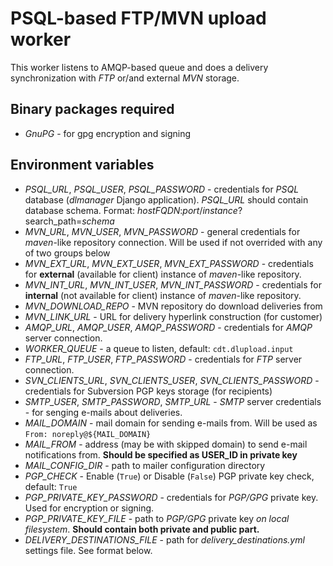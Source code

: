 # PSQL-based FTP/MVN upload worker

This worker listens to AMQP-based queue and does a delivery synchronization with *FTP* or/and external *MVN* storage.

## Binary packages required
- *GnuPG* - for gpg encryption and signing

## Environment variables

- *PSQL\_URL*, *PSQL\_USER*, *PSQL\_PASSWORD* - credentials for *PSQL* database (*dlmanager* Django application). *PSQL\_URL* should contain database schema. Format: *hostFQDN*:*port*/*instance*?search\_path=*schema*
- *MVN\_URL*, *MVN\_USER*, *MVN\_PASSWORD* - general credentials for *maven*-like repository connection. Will be used if not overrided with any of two groups below
- *MVN\_EXT\_URL*, *MVN\_EXT\_USER*, *MVN\_EXT\_PASSWORD* - credentials for **external** (available for client) instance of *maven*-like repository.
- *MVN\_INT\_URL*, *MVN\_INT\_USER*, *MVN\_INT\_PASSWORD* - credentials for **internal** (not available for client) instance of *maven*-like repository.
- *MVN\_DOWNLOAD\_REPO* - MVN repository do download deliveries from
- *MVN\_LINK\_URL* - URL for delivery hyperlink construction (for customer)
- *AMQP\_URL*, *AMQP\_USER*, *AMQP\_PASSWORD* - credentials for *AMQP* server connection.
- *WORKER\_QUEUE* - a queue to listen, default: `cdt.dlupload.input`
- *FTP\_URL*, *FTP\_USER*, *FTP\_PASSWORD* - credentials for *FTP* server connection.
- *SVN\_CLIENTS\_URL*, *SVN\_CLIENTS\_USER*, *SVN_CLIENTS_PASSWORD* - credentials for Subversion PGP keys storage (for recipients)
- *SMTP\_USER*, *SMTP\_PASSWORD*, *SMTP\_URL* - *SMTP* server credentials - for senging e-mails about deliveries.
- *MAIL\_DOMAIN* - mail domain for sending e-mails from. Will be used as `From: noreply@${MAIL_DOMAIN}`
- *MAIL\_FROM* - address (may be with skipped domain) to send e-mail notifications from. **Should be specified as USER_ID in private key**
- *MAIL\_CONFIG\_DIR* - path to mailer configuration directory
- *PGP\_CHECK* - Enable (`True`) or Disable (`False`) PGP private key check, default: `True`
- *PGP\_PRIVATE\_KEY\_PASSWORD* - credentials for *PGP/GPG* private key. Used for encryption or signing.
- *PGP\_PRIVATE\_KEY\_FILE* - path to *PGP/GPG* private key *on local filesystem*. **Should contain both private and public part.**
- *DELIVERY\_DESTINATIONS\_FILE* - path for *delivery\_destinations.yml* settings file. See format below.

